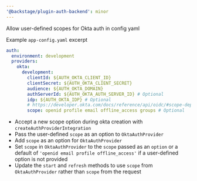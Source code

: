 ```yaml
---
'@backstage/plugin-auth-backend': minor
---
```


Allow user-defined scopes for Okta auth in config yaml

Example `app-config.yaml` excerpt

```yml
auth:
  environment: development
  providers:
    okta:
      development:
        clientId: ${AUTH_OKTA_CLIENT_ID}
        clientSecret: ${AUTH_OKTA_CLIENT_SECRET}
        audience: ${AUTH_OKTA_DOMAIN}
        authServerId: ${AUTH_OKTA_AUTH_SERVER_ID} # Optional
        idp: ${AUTH_OKTA_IDP} # Optional
        # https://developer.okta.com/docs/reference/api/oidc/#scope-dependent-claims-not-always-returned
        scope: openid profile email offline_access groups # Optional
```

- Accept a new scope option during okta creation with `createAuthProviderIntegration`
- Pass the user-defined `scope` as an option to `OktaAuthProvider`
- Add `scope` as an option for `OktaAuthProvider`
- Set `scope` in `OktaAuthProvider` to the `scope` passed as an `option` or a default of `'openid email profile offline_access'` if a user-defined option is not provided
- Update the `start` and `refresh` methods to use `scope` from `OktaAuthProvider` rather than `scope` from the request
